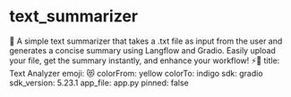 # text_summarizer
🚀 A simple text summarizer that takes a .txt file as input from the user and generates a concise summary using Langflow and Gradio. Easily upload your file, get the summary instantly, and enhance your workflow! ⚡📄
title: Text Analyzer
emoji: 😻
colorFrom: yellow
colorTo: indigo
sdk: gradio
sdk_version: 5.23.1
app_file: app.py
pinned: false
